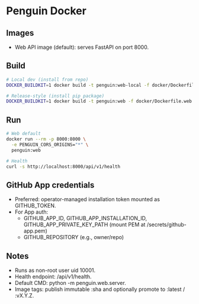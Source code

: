 # Penguin Docker

## Images
- Web API image (default): serves FastAPI on port 8000.

## Build
```bash
# Local dev (install from repo)
DOCKER_BUILDKIT=1 docker build -t penguin:web-local -f docker/Dockerfile.web --build-arg INSTALL_MODE=local .

# Release-style (install pip package)
DOCKER_BUILDKIT=1 docker build -t penguin:web -f docker/Dockerfile.web --build-arg INSTALL_MODE=release .
```

## Run
```bash
# Web default
docker run --rm -p 8000:8000 \
  -e PENGUIN_CORS_ORIGINS="*" \
  penguin:web

# Health
curl -s http://localhost:8000/api/v1/health
```

## GitHub App credentials
- Preferred: operator-managed installation token mounted as GITHUB_TOKEN.
- For App auth:
  - GITHUB_APP_ID, GITHUB_APP_INSTALLATION_ID, GITHUB_APP_PRIVATE_KEY_PATH (mount PEM at /secrets/github-app.pem)
  - GITHUB_REPOSITORY (e.g., owner/repo)

## Notes
- Runs as non-root user uid 10001.
- Health endpoint: /api/v1/health.
- Default CMD: python -m penguin.web.server.
- Image tags: publish immutable :sha and optionally promote to :latest / :vX.Y.Z.
